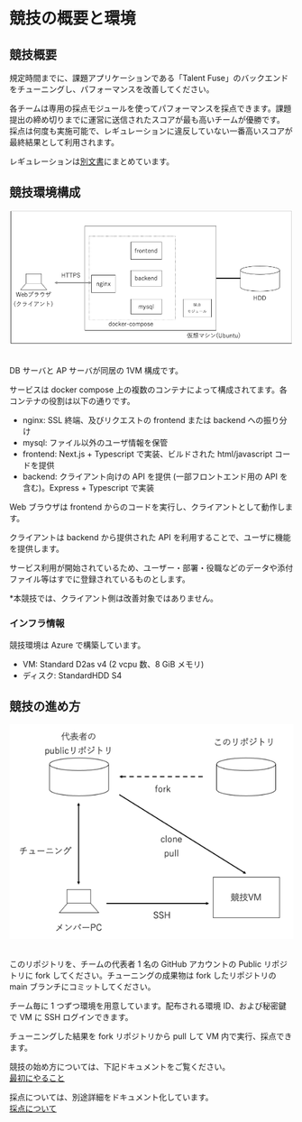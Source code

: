 # 競技の概要と環境

## 競技概要

規定時間までに、課題アプリケーションである「Talent Fuse」のバックエンドをチューニングし、パフォーマンスを改善してください。

各チームは専用の採点モジュールを使ってパフォーマンスを採点できます。課題提出の締め切りまでに運営に送信されたスコアが最も高いチームが優勝です。
採点は何度も実施可能で、レギュレーションに違反していない一番高いスコアが最終結果として利用されます。

レギュレーションは[別文書](../rules)にまとめています。

## 競技環境構成

<div align="center">
<img src="../../img/architecture.png" alt="構成図">
</div>

<br>

DB サーバと AP サーバが同居の 1VM 構成です。

サービスは docker compose 上の複数のコンテナによって構成されてます。各コンテナの役割は以下の通りです。

- nginx: SSL 終端、及びリクエストの frontend または backend への振り分け
- mysql: ファイル以外のユーザ情報を保管
- frontend: Next.js + Typescript で実装、ビルドされた html/javascript コードを提供
- backend: クライアント向けの API を提供 (一部フロントエンド用の API を含む)。Express + Typescript で実装

Web ブラウザは frontend からのコードを実行し、クライアントとして動作します。

クライアントは backend から提供された API を利用することで、ユーザに機能を提供します。

サービス利用が開始されているため、ユーザー・部署・役職などのデータや添付ファイル等はすでに登録されているものとします。

\*本競技では、クライアント側は改善対象ではありません。

### インフラ情報

競技環境は Azure で構築しています。

- VM: Standard D2as v4 (2 vcpu 数、8 GiB メモリ)
- ディスク: StandardHDD S4

## 競技の進め方

<div align="center">
<img src="../../img/style.png" alt="開発手順">
</div>

<br>

このリポジトリを、チームの代表者 1 名の GitHub アカウントの Public リポジトリに fork してください。チューニングの成果物は fork したリポジトリの main ブランチにコミットしてください。

チーム毎に 1 つずつ環境を用意しています。配布される環境 ID、および秘密鍵で VM に SSH ログインできます。

チューニングした結果を fork リポジトリから pull して VM 内で実行、採点できます。

競技の始め方については、下記ドキュメントをご覧ください。  
[最初にやること](../start/01_Start.md)

採点については、別途詳細をドキュメント化しています。  
[採点について](./02_Scoring.md)
